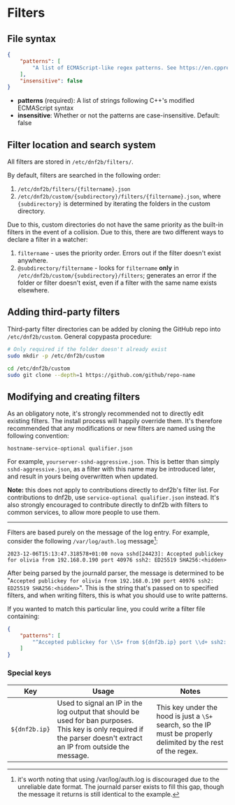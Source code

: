 # Filters


## File syntax

```json
{
    "patterns": [
        "A list of ECMAScript-like regex patterns. See https://en.cppreference.com/w/cpp/regex/ecmascript"
    ],
    "insensitive": false
}
```

* **patterns** (required): A list of strings following C++'s modified ECMAScript syntax
* **insensitive**: Whether or not the patterns are case-insensitive. Default: false

## Filter location and search system

All filters are stored in `/etc/dnf2b/filters/`.

By default, filters are searched in the following order:

1. `/etc/dnf2b/filters/{filtername}.json`
2. `/etc/dnf2b/custom/{subdirectory}/filters/{filtername}.json`, where `{subdirectory}` is determined by iterating the folders in the custom directory.

Due to this, custom directories do not have the same priority as the built-in filters in the event of a collision. Due to this, there are two different ways to declare a filter in a watcher:

1. `filtername` - uses the priority order. Errors out if the filter doesn't exist anywhere.
2. `@subdirectory/filtername` - looks for `filtername` **only** in `/etc/dnf2b/custom/{subdirectory}/filters`; generates an error if the folder or filter doesn't exist, even if a filter with the same name exists elsewhere.



## Adding third-party filters

Third-party filter directories can be added by cloning the GitHub repo into `/etc/dnf2b/custom`. General copypasta procedure:
```sh
# Only required if the folder doesn't already exist
sudo mkdir -p /etc/dnf2b/custom

cd /etc/dnf2b/custom
sudo git clone --depth=1 https://github.com/github/repo-name
```

## Modifying and creating filters

As an obligatory note, it's strongly recommended not to directly edit existing filters. The install process will happily override them. It's therefore recommended that any modifications or new filters are named using the following convention:

```
hostname-service-optional qualifier.json
```

For example, `yourserver-sshd-aggressive.json`. This is better than simply `sshd-aggressive.json`, as a filter with this name may be introduced later, and result in yours being overwritten when updated.

**Note:** this does not apply to contributions directly to dnf2b's filter list. For contributions to dnf2b, use `service-optional qualifier.json` instead. It's also strongly encouraged to contribute directly to dnf2b with filters to common services, to allow more people to use them.

---

Filters are based purely on the message of the log entry. For example, consider the following `/var/log/auth.log` message[^1]:
```
2023-12-06T15:13:47.318578+01:00 nova sshd[24423]: Accepted publickey for olivia from 192.168.0.190 port 40976 ssh2: ED25519 SHA256:<hidden>
```

After being parsed by the journald parser, the message is determined to be "`Accepted publickey for olivia from 192.168.0.190 port 40976 ssh2: ED25519 SHA256:<hidden>`". This is the string that's passed on to specified filters, and when writing filters, this is what you should use to write patterns.

If you wanted to match this particular line, you could write a filter file containing:
```json
{
    "patterns": [
        "^Accepted publickey for \\S+ from ${dnf2b.ip} port \\d+ ssh2: \S+ \S+$"
    ]
}
```


[^1]: it's worth noting that using /var/log/auth.log is discouraged due to the unreliable date format. The journald parser exists to fill this gap, though the message it returns is still identical to the example. 

### Special keys

| Key | Usage | Notes |
| --- | ----- | --- |
| `${dnf2b.ip}` | Used to signal an IP in the log output that should be used for ban purposes. This key is only required if the parser doesn't extract an IP from outside the message. | This key under the hood is just a `\S+` search, so the IP must be properly delimited by the rest of the regex. |

